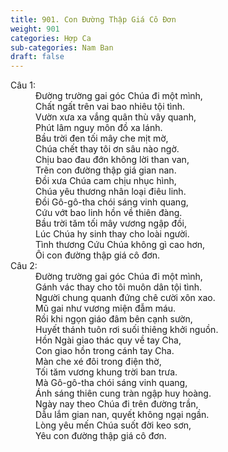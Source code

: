 ```yaml
---
title: 901. Con Đường Thập Giá Cô Đơn
weight: 901
categories: Hợp Ca
sub-categories: Nam Ban
draft: false
---
```

<dl><dt>Câu 1:</dt><dd data-verse="1">Đường trường gai góc Chúa đi một mình, <br/>Chất ngất trên vai bao nhiêu tội tình. <br/>Vườn xưa xa vắng quân thù vây quanh, <br/>Phút lâm nguy môn đồ xa lánh. <br/>Bầu trời đen tối mây che mịt mờ, <br/>Chúa chết thay tôi ơn sâu nào ngờ. <br/>Chịu bao đau đớn không lời than van, <br/>Trên con đường thập giá gian nan. <br/>Đồi xưa Chúa cam chịu nhục hình, <br/>Chúa yêu thương nhân loại điêu linh. <br/>Đồi Gô-gô-tha chói sáng vinh quang, <br/>Cứu vớt bao linh hồn về thiên đàng. <br/>Bầu trời tăm tối mây vương ngập đồi, <br/>Lúc Chúa hy sinh thay cho loài người. <br/>Tình thương Cứu Chúa không gì cao hơn, <br/>Ôi con đường thập giá cô đơn. </dd><dt>Câu 2:</dt><dd data-verse="2">Đường trường gai góc Chúa đi một mình, <br/>Gánh vác thay cho tôi muôn dân tội tình. <br/>Người chung quanh đứng chê cười xôn xao. <br/>Mũ gai như vương miện đẫm máu. <br/>Rồi khi ngọn giáo đâm bên cạnh sườn, <br/>Huyết thánh tuôn rơi suối thiêng khởi nguồn. <br/>Hồn Ngài giao thác quy về tay Cha, <br/>Con giao hồn trong cánh tay Cha. <br/>Màn che xé đôi trong điện thờ, <br/>Tối tăm vương khung trời ban trưa. <br/>Mà Gô-gô-tha chói sáng vinh quang, <br/>Ánh sáng thiên cung tràn ngập huy hoàng. <br/>Ngày nay theo Chúa đi trên đường trần, <br/>Dẫu lắm gian nan, quyết không ngại ngần. <br/>Lòng yêu mến Chúa suốt đời keo sơn, <br/>Yêu con đường thập giá cô đơn. </dd></dl>